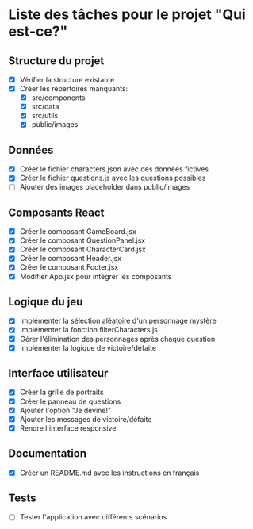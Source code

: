 # Liste des tâches pour le projet "Qui est-ce?"

## Structure du projet
- [x] Vérifier la structure existante
- [x] Créer les répertoires manquants:
  - [x] src/components
  - [x] src/data
  - [x] src/utils
  - [x] public/images

## Données
- [x] Créer le fichier characters.json avec des données fictives
- [x] Créer le fichier questions.js avec les questions possibles
- [ ] Ajouter des images placeholder dans public/images

## Composants React
- [x] Créer le composant GameBoard.jsx
- [x] Créer le composant QuestionPanel.jsx
- [x] Créer le composant CharacterCard.jsx
- [x] Créer le composant Header.jsx
- [x] Créer le composant Footer.jsx
- [x] Modifier App.jsx pour intégrer les composants

## Logique du jeu
- [x] Implémenter la sélection aléatoire d'un personnage mystère
- [x] Implémenter la fonction filterCharacters.js
- [x] Gérer l'élimination des personnages après chaque question
- [x] Implémenter la logique de victoire/défaite

## Interface utilisateur
- [x] Créer la grille de portraits
- [x] Créer le panneau de questions
- [x] Ajouter l'option "Je devine!"
- [x] Ajouter les messages de victoire/défaite
- [x] Rendre l'interface responsive

## Documentation
- [x] Créer un README.md avec les instructions en français

## Tests
- [ ] Tester l'application avec différents scénarios
